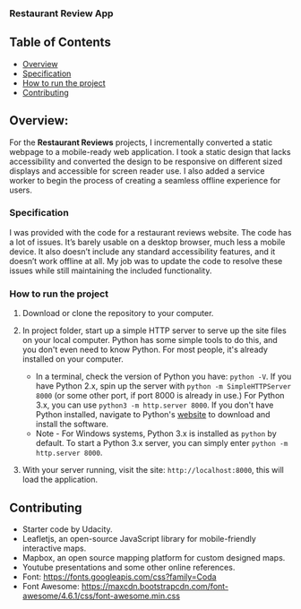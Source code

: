### Restaurant Review App

## Table of Contents

* [Overview](#overview)
* [Specification](#specification)
* [How to run the project](#howtoruntheproject)
* [Contributing](#contributing)

## Overview:

For the **Restaurant Reviews** projects, I incrementally converted a static webpage to a mobile-ready web application. I took a static design that lacks accessibility and converted the design to be responsive on different sized displays and accessible for screen reader use. I also added a service worker to begin the process of creating a seamless offline experience for users.

### Specification

I was provided with the code for a restaurant reviews website. The code has a lot of issues. It’s barely usable on a desktop browser, much less a mobile device. It also doesn’t include any standard accessibility features, and it doesn’t work offline at all. My job was to update the code to resolve these issues while still maintaining the included functionality.


### How to run the project

1. Download or clone the repository to your computer.
2. In project folder, start up a simple HTTP server to serve up the site files on your local computer. Python has some simple tools to do this, and you don't even need to know Python. For most people, it's already installed on your computer.

    * In a terminal, check the version of Python you have: `python -V`. If you have Python 2.x, spin up the server with `python -m SimpleHTTPServer 8000` (or some other port, if port 8000 is already in use.) For Python 3.x, you can use `python3 -m http.server 8000`. If you don't have Python installed, navigate to Python's [website](https://www.python.org/) to download and install the software.
   * Note -  For Windows systems, Python 3.x is installed as `python` by default. To start a Python 3.x server, you can simply enter `python -m http.server 8000`.
3. With your server running, visit the site: `http://localhost:8000`, this will load the application.


## Contributing

* Starter code by Udacity.
* Leafletjs, an open-source JavaScript library for mobile-friendly interactive maps.
* Mapbox, an open source mapping platform for custom designed maps.
* Youtube presentations and some other online references.
* Font: https://fonts.googleapis.com/css?family=Coda
* Font Awesome: https://maxcdn.bootstrapcdn.com/font-awesome/4.6.1/css/font-awesome.min.css
